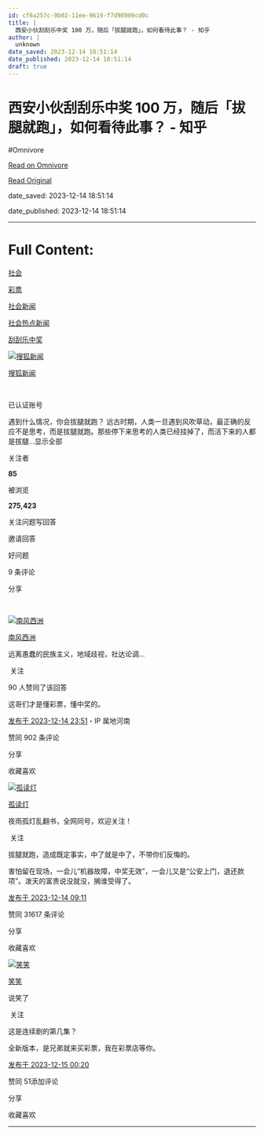 ```yaml
---
id: cf6a257c-9b02-11ee-9619-f7d98909cd0c
title: |
  西安小伙刮刮乐中奖 100 万，随后「拔腿就跑」，如何看待此事？ - 知乎
author: |
  unknown
date_saved: 2023-12-14 18:51:14
date_published: 2023-12-14 18:51:14
draft: true
---
```


# 西安小伙刮刮乐中奖 100 万，随后「拔腿就跑」，如何看待此事？ - 知乎
#Omnivore

[Read on Omnivore](https://omnivore.app/me/100-18c6bbe5b4c)

[Read Original](https://www.zhihu.com/question/634838438/answer/3326176249)

date_saved: 2023-12-14 18:51:14

date_published: 2023-12-14 18:51:14

--- 

# Full Content: 

[社会](https://www.zhihu.com/topic/19566933)

[彩票](https://www.zhihu.com/topic/19568052)

[社会新闻](https://www.zhihu.com/topic/19581350)

[社会热点新闻](https://www.zhihu.com/topic/27241583)

[刮刮乐中奖](https://www.zhihu.com/topic/27890856)

[![搜狐新闻](https://proxy-prod.omnivore-image-cache.app/0x0,stg0yDwTcei7OqZVGYVGfoI36tapwg-2bSn80Uywi7wM/https://picx.zhimg.com/v2-1b61e631080d778a6bae88f13cb959ea_l.jpg?source=1def8aca)](https://www.zhihu.com/org/sou-hu-xin-wen-59)

[搜狐新闻](https://www.zhihu.com/org/sou-hu-xin-wen-59)

[​](https://www.zhihu.com/question/48510028)

已认证账号

遇到什么情况，你会拔腿就跑？ 远古时期，人类一旦遇到风吹草动，最正确的反应不是思考，而是拔腿就跑。那些停下来思考的人类已经挂掉了，而活下来的人都是拔腿…显示全部 ​

关注者

**85**

被浏览

**275,423**

关注问题​写回答

​邀请回答

​好问题

​9 条评论

​分享

​

[![南风西洲](https://proxy-prod.omnivore-image-cache.app/0x0,smSRSIRmqVxjQnK3Ldm1J9vBORGcXnjkupigs380jxwk/https://picx.zhimg.com/v2-5937a2c8bc2bbbc6ac9a0da609ca7439_l.jpg?source=2c26e567)](https://www.zhihu.com/people/sun-yin-64-73)

[南风西洲](https://www.zhihu.com/people/sun-yin-64-73)

远离愚蠢的民族主义，地域歧视，社达论调...

​ 关注

90 人赞同了该回答

这哥们才是懂彩票，懂中奖的。

[发布于 2023-12-14 23:51](https://www.zhihu.com/question/634838438/answer/3326176249)・IP 属地河南

​赞同 90​​2 条评论

​分享

​收藏​喜欢

[![孤读灯](https://proxy-prod.omnivore-image-cache.app/0x0,sqdmtF-XZfj6rw-8pxjjZCvp-tvTVbkIJMhhmafrZvXU/https://pic1.zhimg.com/v2-51b3ef66a313909f92381b482e08919d_l.jpg?source=1def8aca)](https://www.zhihu.com/people/su-ge-la-mei-di-57-81)

[孤读灯](https://www.zhihu.com/people/su-ge-la-mei-di-57-81)

夜雨孤灯乱翻书，全网同号，欢迎关注！

​ 关注

拔腿就跑，造成既定事实，中了就是中了，不带你们反悔的。

害怕留在现场，一会儿“机器故障，中奖无效”，一会儿又是“公安上门，退还款项”。泼天的富贵说没就没，搁谁受得了。

[发布于 2023-12-14 09:11](https://www.zhihu.com/question/634838438/answer/3325612890)

​赞同 316​​17 条评论

​分享

​收藏​喜欢

[![笑笑](https://proxy-prod.omnivore-image-cache.app/0x0,ssrLSkuYJWOl0Ge2RHxFEOAgpTVKrcmckvSEl_B--GYY/https://picx.zhimg.com/v2-6303fecd28692e7246a102a33b9b3695_l.jpg?source=1def8aca)](https://www.zhihu.com/people/91-72-37-81)

[笑笑](https://www.zhihu.com/people/91-72-37-81)

说笑了

​ 关注

这是连续剧的第几集？

全新版本，是兄弟就来买彩票，我在彩票店等你。

[发布于 2023-12-15 00:20](https://www.zhihu.com/question/634838438/answer/3326196504)

​赞同 51​​添加评论

​分享

​收藏​喜欢

---

